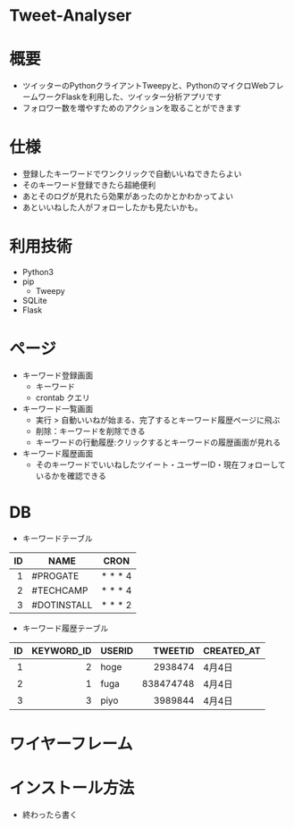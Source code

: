 # Tweet-Analyser

# 概要

- ツイッターのPythonクライアントTweepyと、PythonのマイクロWebフレームワークFlaskを利用した、ツイッター分析アプリです
- フォロワー数を増やすためのアクションを取ることができます

# 仕様

- 登録したキーワードでワンクリックで自動いいねできたらよい
- そのキーワード登録できたら超絶便利
- あとそのログが見れたら効果があったのかとかわかってよい
- あといいねした人がフォローしたかも見たいかも。

# 利用技術

- Python3
- pip
  - Tweepy
- SQLite
- Flask

# ページ

- キーワード登録画面
  - キーワード
  - crontab クエリ
- キーワード一覧画面
  - 実行 > 自動いいねが始まる、完了するとキーワード履歴ページに飛ぶ
  - 削除：キーワードを削除できる
  - キーワードの行動履歴:クリックするとキーワードの履歴画面が見れる
- キーワード履歴画面
  - そのキーワードでいいねしたツイート・ユーザーID・現在フォローしているかを確認できる

# DB

- キーワードテーブル

| ID | NAME | CRON |
|---:|------|------|
| 1 | #PROGATE | * * * 4 |
| 2 | #TECHCAMP | * * * 4 |
| 3 | #DOTINSTALL | * * * 2 |

- キーワード履歴テーブル

| ID | KEYWORD_ID | USERID | TWEETID | CREATED_AT |
|---:|-----------:|--------|--------:|------------|
| 1 | 2 | hoge | 2938474 | 4月4日 |
| 2 | 1 | fuga | 838474748 | 4月4日 |
| 3 | 3 | piyo | 3989844 | 4月4日 |




# ワイヤーフレーム



# インストール方法

- 終わったら書く
